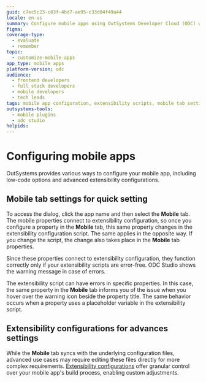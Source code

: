 ```yaml
---
guid: c7ec5c23-c83f-4bd7-ae95-c33d04f49a44
locale: en-us
summary: Configure mobile apps using OutSystems Developer Cloud (ODC) with low-code and advanced extensibility options, including syncing mobile tab settings and resolving script errors.
figma:
coverage-type:
  - evaluate
  - remember
topic:
  - customize-mobile-apps
app_type: mobile apps
platform-version: odc
audience:
  - frontend developers
  - full stack developers
  - mobile developers
  - tech leads
tags: mobile app configuration, extensibility scripts, mobile tab settings, outsystems developer cloud, mobile development
outsystems-tools:
  - mobile plugins
  - odc studio
helpids:
---
```

# Configuring mobile apps

OutSystems provides various ways to configure your mobile app, including low-code options and advanced extensibility configurations.

## Mobile tab settings for quick setting

To access the dialog, click the app name and then select the **Mobile** tab. The mobile properties connect to extensibility configuration, so once you configure a property in the **Mobile** tab, this same property changes in the extensibility configuration script. The same applies in the opposite way. If you change the script, the change also takes place in the **Mobile** tab properties.

Since these properties connect to extensibility configuration, they function correctly only if your extensibility scripts are error-free. ODC Studio shows the warning message in case of errors.

The extensibility script can have errors in specific properties. In this case, the same property in the **Mobile** tab informs you of the issue when you hover over the warning icon beside the property title. The same behavior occurs when a property uses a placeholder variable in the extensibility script.

## Extensibility configurations for advances settings

While the **Mobile** tab syncs with the underlying configuration files, advanced use cases may require editing these files directly for more complex requirements. [Extensibility configurations](extensibility-configurations-json-schema.md) offer granular control over your mobile app's build process, enabling custom adjustments.
